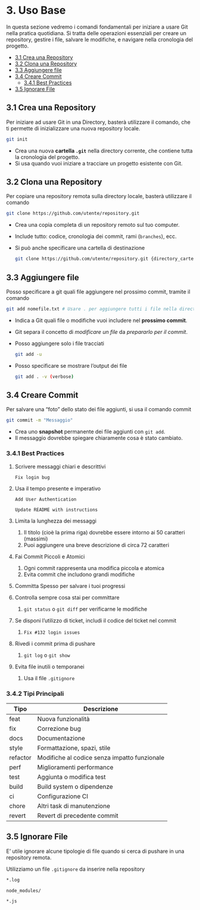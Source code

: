 # 3. Uso Base

In questa sezione vedremo i comandi fondamentali per iniziare a usare Git nella pratica quotidiana. Si tratta delle operazioni essenziali per creare un repository, gestire i file, salvare le modifiche, e navigare nella cronologia del progetto.


- [3.1 Crea una Repository](#31-crea-una-repository)
- [3.2 Clona una Repository](#32-clona-una-repository)
- [3.3 Aggiungere file](#33-aggiungere-file)
- [3.4 Creare Commit](#34-creare-commit)
  - [3.4.1 Best Practices](#341-best-practices)
- [3.5 Ignorare File](#35-ignorare-file)


## 3.1 Crea una Repository

Per iniziare ad usare Git in una Directory, basterà utilizzare il comando, che ti permette di inizializzare una nuova repository locale.

```bash
git init
```

- Crea una nuova **cartella `.git`** nella directory corrente, che contiene tutta la cronologia del progetto.
- Si usa quando vuoi iniziare a tracciare un progetto esistente con Git.


## 3.2 Clona una Repository

Per copiare una repository remota sulla directory locale, basterà utilizzare il comando 

```bash
git clone https://github.com/utente/repository.git
```

- Crea una copia completa di un repository remoto sul tuo computer.
- Include tutto: codice, cronologia dei commit, rami (`branches`), ecc.
- Si può anche specificare una cartella di destinazione
    
    ```bash
    git clone https://github.com/utente/repository.git {directory_cartella}
    ```
    

## 3.3 Aggiungere file

Posso specificare a git quali file aggiungere nel prossimo commit, tramite il comando 

```bash
git add nomefile.txt # Usare . per aggiungere tutti i file nella directory
```

- Indica a Git quali file o modifiche vuoi includere nel **prossimo commit**.
- Git separa il concetto di *modificare un file* da *prepararlo per il commit*.
- Posso aggiungere solo i file tracciati
    
    ```bash
    git add -u
    ```
    
- Posso specificare se mostrare l’output dei file
    
    ```bash
    git add . -v (verbose)
    ```
    


## 3.4 Creare Commit

Per salvare una “foto” dello stato dei file aggiunti, si usa il comando commit

```bash
git commit -m "Messaggio"
```

- Crea uno **snapshot** permanente dei file aggiunti con `git add`.
- Il messaggio dovrebbe spiegare chiaramente cosa è stato cambiato.

### 3.4.1 Best Practices

1. Scrivere messaggi chiari e descrittivi 
    
    `Fix login bug` 
    
2. Usa il tempo presente e imperativo
    
    `Add User Authentication` 
    
    `Update README with instructions`
    
3. Limita la lunghezza dei messaggi 
    1. Il titolo (cioè la prima riga) dovrebbe essere intorno ai 50 caratteri (massimi)
    2. Puoi aggiungere una breve descrizione di circa 72 caratteri
4. Fai Commit Piccoli e Atomici
    1. Ogni commit rappresenta una modifica piccola e atomica
    2. Evita commit che includono grandi modifiche
5. Committa Spesso per salvare i tuoi progressi
6. Controlla sempre cosa stai per committare
    1. `git status` o `git diff` per verificarne le modifiche
7. Se disponi l’utilizzo di ticket, includi il codice del ticket nel commit
    1. `Fix #132 login issues` 
8. Rivedi i commit prima di pushare
    1. `git log` o `git show`
9. Evita file inutili o temporanei
    1. Usa il file `.gitignore` 

### 3.4.2 Tipi Principali
| Tipo     | Descrizione                                  |
| -------- | -------------------------------------------- |
| feat     | Nuova funzionalità                           |
| fix      | Correzione bug                               |
| docs     | Documentazione                               |
| style    | Formattazione, spazi, stile                  |
| refactor | Modifiche al codice senza impatto funzionale |
| perf     | Miglioramenti performance                    |
| test     | Aggiunta o modifica test                     |
| build    | Build system o dipendenze                    |
| ci       | Configurazione CI                            |
| chore    | Altri task di manutenzione                   |
| revert   | Revert di precedente commit                  |



## 3.5 Ignorare File

E’ utile ignorare alcune tipologie di file quando si cerca di pushare in una repository remota.

Utilizziamo un file `.gitignore` da inserire nella repository

```bash
*.log

node_modules/

*.js
```